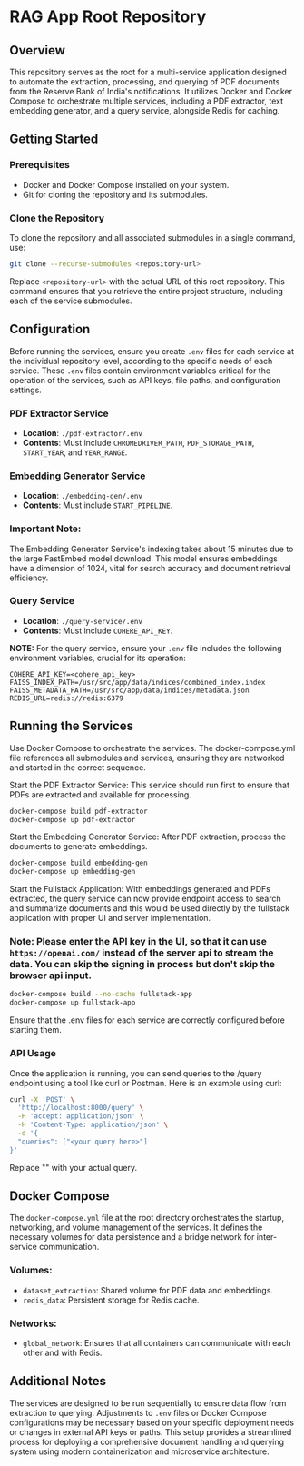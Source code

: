 # RAG App Root Repository

## Overview

This repository serves as the root for a multi-service application designed to automate the extraction, processing, and querying of PDF documents from the Reserve Bank of India's notifications. It utilizes Docker and Docker Compose to orchestrate multiple services, including a PDF extractor, text embedding generator, and a query service, alongside Redis for caching. 

## Getting Started

### Prerequisites

- Docker and Docker Compose installed on your system.
- Git for cloning the repository and its submodules.

### Clone the Repository

To clone the repository and all associated submodules in a single command, use:

```sh
git clone --recurse-submodules <repository-url>
```

Replace `<repository-url>` with the actual URL of this root repository. This command ensures that you retrieve the entire project structure, including each of the service submodules.

## Configuration
Before running the services, ensure you create `.env` files for each service at the individual repository level, according to the specific needs of each service. These `.env` files contain environment variables critical for the operation of the services, such as API keys, file paths, and configuration settings.

### PDF Extractor Service

- **Location**: `./pdf-extractor/.env`
- **Contents**: Must include `CHROMEDRIVER_PATH`, `PDF_STORAGE_PATH`, `START_YEAR`, and `YEAR_RANGE`.

### Embedding Generator Service
- **Location**: `./embedding-gen/.env`
- **Contents**: Must include `START_PIPELINE`.
### **Important Note**: 
The Embedding Generator Service's indexing takes about 15 minutes due to the large FastEmbed model download. This model ensures embeddings have a dimension of 1024, vital for search accuracy and document retrieval efficiency.


### Query Service
- **Location**: `./query-service/.env`
- **Contents**: Must include `COHERE_API_KEY`.

**NOTE:** For the query service, ensure your `.env` file includes the following environment variables, crucial for its operation:

```
COHERE_API_KEY=<cohere_api_key>
FAISS_INDEX_PATH=/usr/src/app/data/indices/combined_index.index
FAISS_METADATA_PATH=/usr/src/app/data/indices/metadata.json
REDIS_URL=redis://redis:6379
```
## Running the Services
Use Docker Compose to orchestrate the services. The docker-compose.yml file references all submodules and services, ensuring they are networked and started in the correct sequence.

Start the PDF Extractor Service: This service should run first to ensure that PDFs are extracted and available for processing.

```sh
docker-compose build pdf-extractor
docker-compose up pdf-extractor
```
Start the Embedding Generator Service: After PDF extraction, process the documents to generate embeddings.

```sh
docker-compose build embedding-gen
docker-compose up embedding-gen
```
Start the Fullstack Application: With embeddings generated and PDFs extracted, the query service can now provide endpoint access to search and summarize documents and this would be used directly by the fullstack application with proper UI and server implementation.

### Note: Please enter the API key in the UI, so that it can use `https://openai.com/` instead of the server api to stream the data. You can skip the signing in process but don't skip the browser api input.

```sh
docker-compose build --no-cache fullstack-app
docker-compose up fullstack-app
```
Ensure that the .env files for each service are correctly configured before starting them.

### API Usage

Once the application is running, you can send queries to the /query endpoint using a tool like curl or Postman. Here is an example using curl:

```sh
curl -X 'POST' \
  'http://localhost:8000/query' \
  -H 'accept: application/json' \
  -H 'Content-Type: application/json' \
  -d '{
  "queries": ["<your query here>"]
}'
```

Replace "<your query here>" with your actual query.

## Docker Compose
The `docker-compose.yml` file at the root directory orchestrates the startup, networking, and volume management of the services. It defines the necessary volumes for data persistence and a bridge network for inter-service communication.

### Volumes:
- `dataset_extraction`: Shared volume for PDF data and embeddings.
- `redis_data`: Persistent storage for Redis cache.
### Networks:
- `global_network`: Ensures that all containers can communicate with each other and with Redis.
## Additional Notes
The services are designed to be run sequentially to ensure data flow from extraction to querying.
Adjustments to `.env` files or Docker Compose configurations may be necessary based on your specific deployment needs or changes in external API keys or paths.
This setup provides a streamlined process for deploying a comprehensive document handling and querying system using modern containerization and microservice architecture.